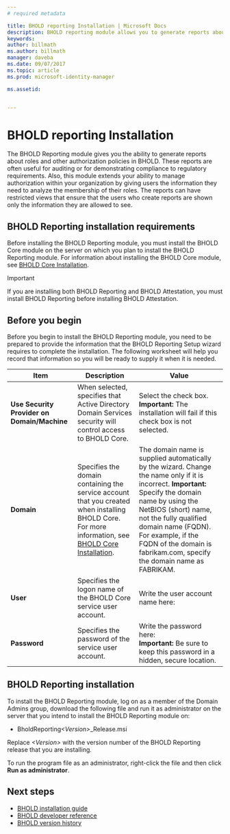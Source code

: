 ```yaml
---
# required metadata

title: BHOLD reporting Installation | Microsoft Docs
description: BHOLD reporting module allows you to generate reports about roles and authorization policies
keywords:
author: billmath
ms.author: billmath
manager: daveba
ms.date: 09/07/2017
ms.topic: article
ms.prod: microsoft-identity-manager

ms.assetid:


---
```



# BHOLD reporting Installation

The BHOLD Reporting module gives you the ability to generate reports about roles and other authorization policies in BHOLD. These reports are often useful for auditing or for demonstrating compliance to regulatory requirements. Also, this module extends your ability to manage authorization within your organization by giving users the information they need to analyze the membership of their roles. The reports can have restricted views that ensure that the users who create reports are shown only the information they are allowed to see.

## BHOLD Reporting installation requirements

Before installing the BHOLD Reporting module, you must install the BHOLD Core module on the server on which you plan to install the BHOLD Reporting module. For information about installing the BHOLD Core module, see [BHOLD Core Installation](https://technet.microsoft.com/library/jj134095(v=ws.10).aspx).

> [!IMPORTANT]
> If you are installing both BHOLD Reporting and BHOLD Attestation, you must install BHOLD Reporting before installing BHOLD Attestation.

## Before you begin

Before you begin to install the BHOLD Reporting module, you need to be prepared to provide the information that the BHOLD Reporting Setup wizard requires to complete the installation. The following worksheet will help you record that information so you will be ready to supply it when it is needed.

| **Item**                                    | **Description**                                                                                                                                                                                                           | **Value**                                                                                                                                                                                                                                                                                                            |
|---------------------------------------------|---------------------------------------------------------------------------------------------------------------------------------------------------------------------------------------------------------------------------|----------------------------------------------------------------------------------------------------------------------------------------------------------------------------------------------------------------------------------------------------------------------------------------------------------------------|
| **Use Security Provider on Domain/Machine** | When selected, specifies that Active Directory Domain Services security will control access to BHOLD Core.                                                                                                                | Select the check box. </br>**Important:** The installation will fail if this check box is not selected.                                                                                                                                                                                                                   |
| **Domain**                                  | Specifies the domain containing the service account that you created when installing BHOLD Core. For more information, see [BHOLD Core Installation](https://technet.microsoft.com/library/jj134095(v=ws.10).aspx). | The domain name is supplied automatically by the wizard. Change the name only if it is incorrect. **Important:** Specify the domain name by using the NetBIOS (short) name, not the fully qualified domain name (FQDN). For example, if the FQDN of the domain is fabrikam.com, specify the domain name as FABRIKAM. |
| **User**                                    | Specifies the logon name of the BHOLD Core service user account.                                                                                                                                                          | Write the user account name here:                                                                                                                                                                                                                                                                                    |
| **Password**                                | Specifies the password of the service user account.                                                                                                                                                                       | Write the password here: </br>**Important:** Be sure to keep this password in a hidden, secure location.                                                                                                                                                                                                                  |

## BHOLD Reporting installation

To install the BHOLD Reporting module, log on as a member of the Domain Admins group, download the following file and run it as administrator on the server that you intend to install the BHOLD Reporting module on:

- BholdReporting<em>\<Version\></em>\_Release.msi

Replace *\<Version\>* with the version number of the BHOLD Reporting release that you are installing.

To run the program file as an administrator, right-click the file and then click **Run as administrator**.

## Next steps

- [BHOLD installation guide](bhold-installation-guide.md)
- [BHOLD developer reference](../reference/mim2016-bhold-developer-reference.md)
- [BHOLD version history](../reference/version-bhold-history.md)
